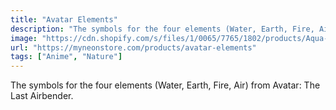 ```yaml
---
title: "Avatar Elements"
description: "The symbols for the four elements (Water, Earth, Fire, Air) from Avatar: The Last Airbender."
image: "https://cdn.shopify.com/s/files/1/0065/7765/1802/products/Aqua-avatar_jpg.jpg?v=1652846395"
url: "https://myneonstore.com/products/avatar-elements"
tags: ["Anime", "Nature"]
---
```


The symbols for the four elements (Water, Earth, Fire, Air) from Avatar: The Last Airbender.